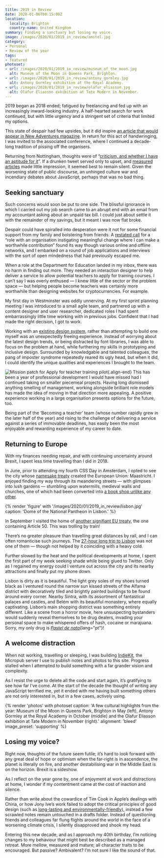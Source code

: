 ```yaml
---
title: 2019 in Review
date: 2020-01-06T00:15:00Z
location:
  locality: Brighton
  country-name: United Kingdom
summary: Finding a sanctuary but losing my voice.
image: /images/2020/01/2019_in_review/amstel.jpg
category:
- Personal
- Review of the year
tags:
- featured
photoset:
- url: /images/2020/01/2019_in_review/museum_of_the_moon.jpg
  alt: Museum of the Moon in Queens Park, Brighton.
- url: /images/2020/01/2019_in_review/antony_gormley.jpg
  alt: Antony Gormley exhibition at the Royal Academy.
- url: /images/2020/01/2019_in_review/olafur_eliasson.jpg
  alt: Olafur Eliasson exhibition at Tate Modern in November.
---
```

2019 began as 2018 ended; fatigued by freelancing and fed up with an increasingly inward-looking industry. A half-hearted search for work continued, but with little urgency and a stringent set of criteria that limited my options.

This state of despair had few upsides, but it did inspire [an article that would appear in New Adventures magazine][1]. In return for this act of handwringing, I was invited to the associated conference, where I continued a decade-long tradition of pissing off the organisers.

Returning from Nottingham, thoughts were of “[criticism, and whether I have an aptitude for it][2]”. If a drunken tweet served only to upset, and [measured articles][3] made little impression, it seemed best to remain silent. Given the worsening state of public discourse, an unhinged culture war and incendiary debates about JavaScript, perhaps that was no bad thing.

## Seeking sanctuary

Such concerns would soon be put to one side. The blissful ignorance in which I carried out my job search came to an abrupt end with an email from my accountant asking about an unpaid tax bill. I could just about settle it with the remainder of my savings, but it meant I was now flat broke.

Despair could have spiralled into desperation were it not for some financial support from my family and bolstering from friends. A [restated call][4] for a “role with an organisation instigating meaningful change where I can make a worthwhile contribution” found its way though various online and offline networks, and I embarked on a round of job applications and interviews with the sort of open mindedness that had previously escaped me.

When a role at the Department for Education landed in my inbox, there was no harm in finding out more. They needed an interaction designer to help deliver a service to allow potential teachers to apply for training courses. I can’t say I was overly enthused — I knew little of the sector or the problem space — but helping people become teachers was certainly more worthwhile than designing websites for cryptocurrencies. For example.

My first day in Westminster was oddly unnerving. At my first sprint planning meeting I was introduced to a small agile team, and partnered up with a content designer and user researcher, dedicated roles I had spent embarrassingly little time working with in previous jobs. Confident that I had made the right decision, I got to work.

Working with an [existing design system][5], rather than attempting to build one myself was an unexpectedly freeing experience. Instead of worrying about the latest design trends, or being distracted by font libraries, I was able to focus on the problem at hand, while furthering my skills in prototyping and inclusive design. Surrounded by knowledgable and talented colleagues, the pang of imposter syndrome repeatedly reared its ugly head, but when it did, I could identify the unique qualities and experiences I brought to the team.

![Mission patch for Apply for teacher training pilot](/images/2020/01/2019_in_review/mission_patch.png){.align-end} This has been a year of professional development I would have missed had I continued taking on smaller piecemeal projects. Having long dismissed anything smelling of management, working alongside brilliant role models has made the idea of moving in that direction more appealing. A positive experience working in a large organisation presents options for the future, too.

Being part of the ‘Becoming a teacher’ team (whose number rapidly grew in the later half of the year) and rising to the challenge of delivering a service against a series of immovable deadlines, has easily been the most enjoyable and rewarding experience of my career to date.

## Returning to Europe

With my finances needing repair, and with continuing uncertainty around Brexit, I spent less time travelling than I did in 2018.

In June, prior to attending my fourth CSS Day in Amsterdam, I opted to see the city whose [namesake treaty][6] created the European Union: Maastricht. I enjoyed finding my way through its meandering streets — with glimpses into lush gardens — stumbling upon watermills, medieval walls and churches, one of which had been converted into [a book shop unlike any other][7].

{% render 'figure' with '/images/2020/01/2019_in_review/lisbon.jpg'
  caption: 'Dome of the National Pantheon in Lisbon.'
%}

In September I visited the home of [another signifiant EU treaty][8], the one containing Article 50. This was trolling by train!

There’s no greater pleasure than travelling great distances by rail, and I can often romanticise such journeys. The [27-hour long trip to Lisbon][9] was not one of them — though not helped by it coinciding with a heavy cold.

Further slowed by the heat and the political developments at home, I spent the first part of my week seeking shade while being glued to Twitter. Only as I regained my energy could I venture out across the city and its nearby attractions and finally put my phone down.

Lisbon is dirty as it is beautiful. The light grey soles of my shoes turned black as I ventured round the narrow sun kissed streets of the Alfama district with decoratively tiled and brightly painted buildings to be found around every corner. Nearby Sintra, with its assortment of fantastical palaces and castles, and Belém with its beautiful monastery, where equally captivating. Lisbon’s main shopping district was something entirely different. Like a scene from a horror movie, here unsuspecting bystanders would suddenly reveal themselves to be drug dealers, invading your personal space to make whispered offers of hash, cocaine or marajuana. Sorry, my only drug is *[Pastel de nata][10]*{lang="pt"}!

## A welcome distraction

When not working, travelling or sleeping, I was building [IndieKit][11], the Micropub server I use to publish notes and photos to this site. Progress stalled when I attempted to build something with a far grander vision and complexity.

As I resist the urge to delete all the code and start again, it’s gratifying to see how far I’ve come. At the start of the decade the thought of writing any JavaScript terrified me, yet it ended with me having built something others are not only interested in, but in a few cases, actively using.

{% render 'photos' with photoset
  caption: 'A few cultural highlights from the year: Museum of the Moon in Queens Park, Brighton in May (left), Antony Gormley at the Royal Academy in October (middle) and the Olafur Eliasson exhibition at Tate Modern in November (right).'
  alignment: 'bleed'
  image_preset: 'supporting'
%}

## Losing my voice?

Right now, thoughts of the future seem futile; it’s hard to look forward with any great deal of hope or optimism when the far-right is in ascendence, the planet is literally on fire, and another destabilising war in the Middle East is on the horizon. Brexit is a sideshow.

As I reflect on the year gone by, one of enjoyment at work and distractions at home, I wonder if my contentment came at the cost of inaction and silence.

Rather than write about the cowardice of Tim Cook in Apple’s dealings with China, or how Jony Ive’s work failed to adopt the critical principles of good design (such as [long-lasting and environmentally-friendly][12]), instead a few scrawled notes remain untouched in a drafts folder. Instead of questioning friends and colleagues far flung flights around the world in the face of a worsening climate crisis, I silently disapproved and shook my head.

Entering this new decade, and as I approach my 40th birthday, I’m noticing changes to my behaviour that might best be described as a managed retreat. More mellow, measured and mature; all character traits to be encouraged. But passive? Ambivalent? I’m not sure I like the sound of that.

[1]: https://newadventuresconf.com/articles/look-around-you
[2]: /2019/01/weeknotes_3
[3]: /2019/01/slacks_new_logo
[4]: /notes/1549280971
[5]: https://design-system.service.gov.uk
[6]: https://en.wikipedia.org/wiki/Maastricht_Treaty
[7]: https://www.flickr.com/search/?q=Selexyz%20Dominicanen&w=all
[8]: https://en.wikipedia.org/wiki/Treaty_of_Lisbon
[9]: /2019/09/brighton_to_lisbon
[10]: https://en.wikipedia.org/wiki/Pastel_de_nata
[11]: https://github.com/paulrobertlloyd/indiekit
[12]: https://www.vitsoe.com/gb/about/good-design
